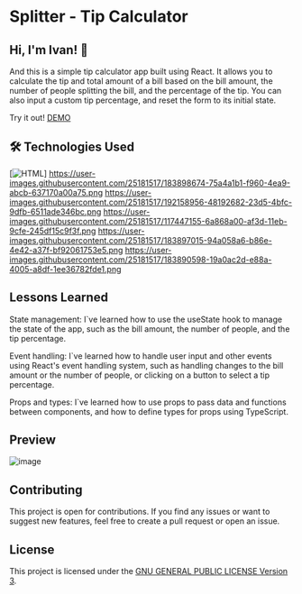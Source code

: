 # Splitter - Tip Calculator

## Hi, I'm Ivan! 👋

And this is a simple tip calculator app built using React. It allows you to calculate the tip and total amount of a bill based on the bill amount, the number of people splitting the bill, and the percentage of the tip. You can also input a custom tip percentage, and reset the form to its initial state.

Try it out! [DEMO](https://ivxvi.github.io/tip-calculator-splitter/)

## 🛠 Technologies Used

[![HTML](https://user-images.githubusercontent.com/25181517/192158954-f88b5814-d510-4564-b285-dff7d6400dad.png)]
https://user-images.githubusercontent.com/25181517/183898674-75a4a1b1-f960-4ea9-abcb-637170a00a75.png
https://user-images.githubusercontent.com/25181517/192158956-48192682-23d5-4bfc-9dfb-6511ade346bc.png
https://user-images.githubusercontent.com/25181517/117447155-6a868a00-af3d-11eb-9cfe-245df15c9f3f.png
https://user-images.githubusercontent.com/25181517/183897015-94a058a6-b86e-4e42-a37f-bf92061753e5.png
https://user-images.githubusercontent.com/25181517/183890598-19a0ac2d-e88a-4005-a8df-1ee36782fde1.png

## Lessons Learned

State management: I`ve learned how to use the useState hook to manage the state of the app, such as the bill amount, the number of people, and the tip percentage.

Event handling: I`ve learned how to handle user input and other events using React's event handling system, such as handling changes to the bill amount or the number of people, or clicking on a button to select a tip percentage.

Props and types: I`ve learned how to use props to pass data and functions between components, and how to define types for props using TypeScript.

## Preview

![image](https://user-images.githubusercontent.com/102020247/223988890-ce6024cd-7d6f-4e80-a5a8-21d67cabd937.png)

## Contributing

This project is open for contributions. If you find any issues or want to suggest new features, feel free to create a pull request or open an issue.

## License

This project is licensed under the [GNU GENERAL PUBLIC LICENSE Version 3](https://choosealicense.com/licenses/gpl-3.0/).
